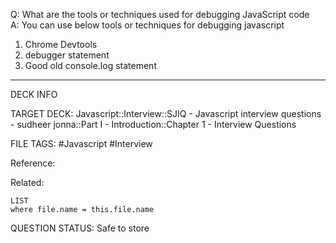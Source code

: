 Q: What are the tools or techniques used for debugging JavaScript code  
A: You can use below tools or techniques for debugging javascript
1. Chrome Devtools
2. debugger statement
3. Good old console.log statement
<!--ID: 1693596714659-->

---

DECK INFO

TARGET DECK: Javascript::Interview::SJIQ - Javascript interview questions - sudheer jonna::Part I - Introduction::Chapter 1 - Interview Questions

FILE TAGS: #Javascript #Interview

Reference:

Related:

```dataview
LIST
where file.name = this.file.name
```

QUESTION STATUS: Safe to store